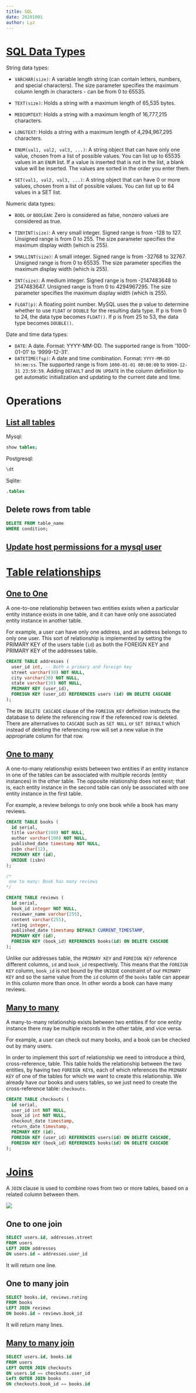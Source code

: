```yaml
---
title: SQL
date: 20201001
author: Lyz
---
```


# [SQL Data Types](https://www.w3schools.com/sql/sql_datatypes.asp)

String data types:

* `VARCHAR(size)`: A variable length string (can contain letters, numbers, and
    special characters). The size parameter specifies the maximum column length
    in characters - can be from 0 to 65535.
* `TEXT(size)`: Holds a string with a maximum length of 65,535 bytes.
* `MEDIUMTEXT`: Holds a string with a maximum length of 16,777,215 characters.
* `LONGTEXT`: Holds a string with a maximum length of 4,294,967,295 characters.

* `ENUM(val1, val2, val3, ...)`: A string object that can have only one value,
    chosen from a list of possible values. You can list up to 65535 values in an
    `ENUM` list. If a value is inserted that is not in the list, a blank value
    will be inserted. The values are sorted in the order you enter them.
* `SET(val1, val2, val3, ...)`: A string object that can have 0 or more values,
    chosen from a list of possible values. You can list up to 64 values in a SET
    list.

Numeric data types:

* `BOOL` or `BOOLEAN`: Zero is considered as false, nonzero values are
    considered as true.

* `TINYINT(size)`: A very small integer. Signed range is from -128 to 127.
    Unsigned range is from 0 to 255. The size parameter specifies the maximum
    display width (which is 255).
* `SMALLINT(size)`: A small integer. Signed range is from -32768 to 32767.
    Unsigned range is from 0 to 65535. The size parameter specifies the maximum
    display width (which is 255).
* `INT(size)`: A medium integer. Signed range is from -2147483648 to 2147483647.
    Unsigned range is from 0 to 4294967295. The size parameter specifies the
    maximum display width (which is 255).

* `FLOAT(p)`: A floating point number. MySQL uses the p value to determine
    whether to use `FLOAT` or `DOUBLE` for the resulting data type. If p is from
    0 to 24, the data type becomes `FLOAT()`. If p is from 25 to 53, the data type
    becomes `DOUBLE()`.

Date and time data types:

* `DATE`: A date. Format: YYYY-MM-DD. The supported range is from '1000-01-01'
    to '9999-12-31'.
* `DATETIME(fsp)`: A date and time combination. Format: `YYYY-MM-DD hh:mm:ss`.
    The supported range is from `1000-01-01 00:00:00` to `9999-12-31 23:59:59`.
    Adding `DEFAULT` and `ON UPDATE` in the column definition to get automatic
    initialization and updating to the current date and time.

# Operations 

## [List all tables](https://www.sqltutorial.org/sql-list-all-tables/)

Mysql:

```sql
show tables;
```

Postgresql:

```sql
\dt
```

Sqlite:

```sql
.tables
```

## Delete rows from table

```sql
DELETE FROM table_name
WHERE condition;
```

## [Update host permissions for a mysql user](https://serverfault.com/questions/483339/changing-host-permissions-for-mysql-users)


# [Table relationships](https://launchschool.com/books/sql/read/table_relationships)

## [One to One](https://launchschool.com/books/sql/read/table_relationships#onetoone)

A one-to-one relationship between two entities exists when a particular entity
instance exists in one table, and it can have only one associated entity
instance in another table.

For example, a user can have only one address, and an address belongs to only
one user. This sort of relationship is implemented by setting the PRIMARY KEY of
the users table (`id`)  as both the FOREIGN KEY and PRIMARY KEY of the addresses
table.

```sql
CREATE TABLE addresses (
  user_id int, -- Both a primary and foreign key
  street varchar(30) NOT NULL,
  city varchar(30) NOT NULL,
  state varchar(30) NOT NULL,
  PRIMARY KEY (user_id),
  FOREIGN KEY (user_id) REFERENCES users (id) ON DELETE CASCADE
);
```

The `ON DELETE CASCADE` clause of the `FOREIGN_KEY` definition instructs the
database to delete the referencing row if the referenced row is deleted.
There are alternatives to `CASCADE` such as `SET NULL` or `SET DEFAULT` which
instead of deleting the referencing row will set a new value in the appropriate
column for that row.

## [One to many](https://launchschool.com/books/sql/read/table_relationships#onetomany)

A one-to-many relationship exists between two entities if an entity instance in
one of the tables can be associated with multiple records (entity instances) in
the other table. The opposite relationship does not exist; that is, each entity
instance in the second table can only be associated with one entity instance in
the first table.

For example, a review belongs to only one book while a book has many reviews.

```sql
CREATE TABLE books (
  id serial,
  title varchar(100) NOT NULL,
  author varchar(100) NOT NULL,
  published_date timestamp NOT NULL,
  isbn char(12),
  PRIMARY KEY (id),
  UNIQUE (isbn)
);

/*
 one to many: Book has many reviews
*/

CREATE TABLE reviews (
  id serial,
  book_id integer NOT NULL,
  reviewer_name varchar(255),
  content varchar(255),
  rating integer,
  published_date timestamp DEFAULT CURRENT_TIMESTAMP,
  PRIMARY KEY (id),
  FOREIGN KEY (book_id) REFERENCES books(id) ON DELETE CASCADE
);
```

Unlike our addresses table, the `PRIMARY KEY` and `FOREIGN KEY` reference different
columns, `id` and `book_id` respectively. This means that the `FOREIGN KEY` column,
`book_id` is not bound by the `UNIQUE` constraint of our `PRIMARY KEY` and so the same
value from the `id` column of the `books` table can appear in this column more than
once. In other words a book can have many reviews.

## [Many to many](https://launchschool.com/books/sql/read/table_relationships#manytomany)

A many-to-many relationship exists between two entities if for one entity
instance there may be multiple records in the other table, and vice versa.

For example, a user can check out many books, and a book can be checked out by
many users.

In order to implement this sort of relationship we need to introduce a third,
cross-reference, table. This table holds the relationship between the two
entities, by having two `FOREIGN KEY`s, each of which references the `PRIMARY
KEY` of one of the tables for which we want to create this relationship. We
already have our books and users tables, so we just need to create the
cross-reference table: `checkouts`.

```sql
CREATE TABLE checkouts (
  id serial,
  user_id int NOT NULL,
  book_id int NOT NULL,
  checkout_date timestamp,
  return_date timestamp,
  PRIMARY KEY (id),
  FOREIGN KEY (user_id) REFERENCES users(id) ON DELETE CASCADE,
  FOREIGN KEY (book_id) REFERENCES books(id) ON DELETE CASCADE
);
```

# [Joins](https://www.w3schools.com/sql/sql_join.asp)

A `JOIN` clause is used to combine rows from two or more tables, based on
a related column between them.

![ ](img_rightjoin.png)

## One to one join

```sql
SELECT users.id, addresses.street
FROM users
LEFT JOIN addresses
ON users.id = addresses.user_id
```

It will return one line.

## One to many join

```sql
SELECT books.id, reviews.rating
FROM books
LEFT JOIN reviews
ON books.id = reviews.book_id
```

It will return many lines.

## [Many to many join](https://lornajane.net/posts/2011/inner-vs-outer-joins-on-a-many-to-many-relationship)

```sql
SELECT users.id, books.id
FROM users
LEFT OUTER JOIN checkouts
ON users.id == checkouts.user_id
Left OUTER JOIN books
ON checkouts.book_id == books.id
```

